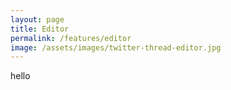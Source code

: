```yaml
---
layout: page
title: Editor
permalink: /features/editor
image: /assets/images/twitter-thread-editor.jpg
---
```


hello